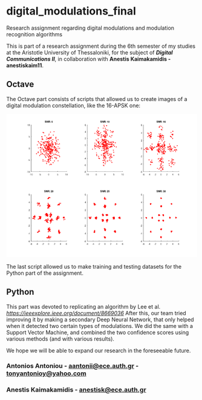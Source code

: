 # digital_modulations_final
 Research assignment regarding digital modulations and modulation recognition algorithms
 
 This is part of a research assignment during the 6th semester of my studies at the Aristotle University of Thessaloniki, for the subject of ***Digital Communications II***, in collaboration with **Anestis Kaimakamidis - anestiskaim11**.
 
## Octave 
The Octave part consists of scripts that allowed us to create images of a digital modulation constellation, like the 16-APSK one:

![16-APSK constellation](sample_pictures/16apsk_positive.png)

The last script allowed us to make training and testing datasets for the Python part of the assignment.

## Python
This part was devoted to replicating an algorithm by Lee et al. *https://ieeexplore.ieee.org/document/8669036*
After this, our team tried improving it by making a secondary Deep Neural Network, that only helped when it detected two certain types of modulations. We did the same with a Support Vector Machine, and combined the two confidence scores using various methods (and with various results).

We hope we will be able to expand our research in the foreseeable future.

### Antonios Antoniou - aantonii@ece.auth.gr - tonyantonioy@yahoo.com
### Anestis Kaimakamidis - anestisk@ece.auth.gr
